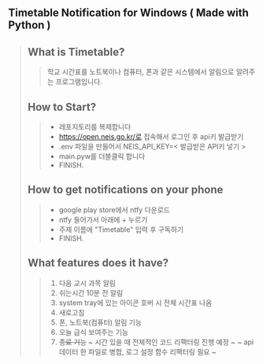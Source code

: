 ## <b>Timetable Notification for Windows ( Made with Python )</b>

> ## What is Timetable?
>
> > 학교 시간표를 노트북이나 컴퓨터, 폰과 같은 시스템에서 알림으로 알려주는 프로그램입니다.
>
> ## How to Start?
>
> > -   레포지토리를 복제합니다<br/>
> > -   https://open.neis.go.kr/로 접속해서 로그인 후 api키 발급받기
> > -   .env 파일을 만들어서 NEIS_API_KEY=< 발급받은 API키 넣기 >
> > -   main.pyw를 더블클릭 합니다<br/>
> > -   FINISH.<br/>
>
> ## How to get notifications on your phone
>
> > -   google play store에서 ntfy 다운로드
> > -   ntfy 들어가서 아래에 + 누르기
> > -   주제 이름에 "Timetable" 입력 후 구독하기
> > -   FINISH.
>
> ## What features does it have?
>
> > 1.  다음 교시 과목 알림
> > 2.  쉬는시간 10분 전 알림
> > 3.  system tray에 있는 아이콘 호버 시 전체 시간표 나옴
> > 4.  새로고침
> > 5.  폰, 노트북(컴퓨터) 알림 기능
> > 6.  오늘 급식 보여주는 기능
> > 7.  ~~종료 기능~~
> >     ~ 시간 있을 때 전체적인 코드 리팩터링 진행 예정 ~
> >     ~ api 데이터 한 파일로 병합, 로그 설정 함수 리팩터링 필요 ~
